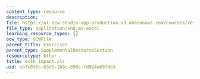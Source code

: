 ```yaml
---
content_type: resource
description: ''
file: https://ol-ocw-studio-app-production.s3.amazonaws.com/courses/res-14-001-abdul-latif-jameel-poverty-action-lab-executive-training-evaluating-social-programs-2009-spring-2009/cb7c836c63d51b9c890cfd924e697db3_ex1b_impact.xls
file_type: application/vnd.ms-excel
learning_resource_types: []
ocw_type: OCWFile
parent_title: Exercises
parent_type: SupplementalResourceSection
resourcetype: Other
title: ex1b_impact.xls
uid: cb7c836c-63d5-1b9c-890c-fd924e697db3
---
```

